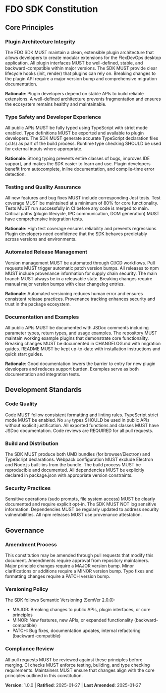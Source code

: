 # FDO SDK Constitution

## Core Principles

### Plugin Architecture Integrity

The FDO SDK MUST maintain a clean, extensible plugin architecture that allows developers to create modular extensions for the FlexDevOps desktop application. All plugin interfaces MUST be well-defined, stable, and backward-compatible within major versions. The SDK MUST provide clear lifecycle hooks (init, render) that plugins can rely on. Breaking changes to the plugin API require a major version bump and comprehensive migration documentation.

**Rationale**: Plugin developers depend on stable APIs to build reliable extensions. A well-defined architecture prevents fragmentation and ensures the ecosystem remains healthy and maintainable.

### Type Safety and Developer Experience

All public APIs MUST be fully typed using TypeScript with strict mode enabled. Type definitions MUST be exported and available to plugin developers. The SDK MUST generate accurate TypeScript declaration files (.d.ts) as part of the build process. Runtime type checking SHOULD be used for external inputs where appropriate.

**Rationale**: Strong typing prevents entire classes of bugs, improves IDE support, and makes the SDK easier to learn and use. Plugin developers benefit from autocomplete, inline documentation, and compile-time error detection.

### Testing and Quality Assurance

All new features and bug fixes MUST include corresponding Jest tests. Test coverage MUST be maintained at a minimum of 80% for core functionality. Tests MUST run successfully in CI before any code is merged to main. Critical paths (plugin lifecycle, IPC communication, DOM generation) MUST have comprehensive integration tests.

**Rationale**: High test coverage ensures reliability and prevents regressions. Plugin developers need confidence that the SDK behaves predictably across versions and environments.

### Automated Release Management

Version management MUST be automated through CI/CD workflows. Pull requests MUST trigger automatic patch version bumps. All releases to npm MUST include provenance information for supply chain security. The main branch MUST always be in a releasable state. Breaking changes require manual major version bumps with clear changelog entries.

**Rationale**: Automated versioning reduces human error and ensures consistent release practices. Provenance tracking enhances security and trust in the package ecosystem.

### Documentation and Examples

All public APIs MUST be documented with JSDoc comments including parameter types, return types, and usage examples. The repository MUST maintain working example plugins that demonstrate core functionality. Breaking changes MUST be documented in CHANGELOG.md with migration guides. README MUST be kept up-to-date with installation instructions and quick start guides.

**Rationale**: Good documentation lowers the barrier to entry for new plugin developers and reduces support burden. Examples serve as both documentation and integration tests.

## Development Standards

### Code Quality

Code MUST follow consistent formatting and linting rules. TypeScript strict mode MUST be enabled. No `any` types SHOULD be used in public APIs without explicit justification. All exported functions and classes MUST have JSDoc documentation. Code reviews are REQUIRED for all pull requests.

### Build and Distribution

The SDK MUST produce both UMD bundles (for browser/Electron) and TypeScript declarations. Webpack configuration MUST exclude Electron and Node.js built-ins from the bundle. The build process MUST be reproducible and documented. All dependencies MUST be explicitly declared in package.json with appropriate version constraints.

### Security Practices

Sensitive operations (sudo prompts, file system access) MUST be clearly documented and require explicit opt-in. The SDK MUST NOT log sensitive information. Dependencies MUST be regularly updated to address security vulnerabilities. All npm releases MUST use provenance attestation.

## Governance

### Amendment Process

This constitution may be amended through pull requests that modify this document. Amendments require approval from repository maintainers. Major principle changes require a MAJOR version bump. Minor clarifications or additions require a MINOR version bump. Typo fixes and formatting changes require a PATCH version bump.

### Versioning Policy

The SDK follows Semantic Versioning (SemVer 2.0.0):
- MAJOR: Breaking changes to public APIs, plugin interfaces, or core principles
- MINOR: New features, new APIs, or expanded functionality (backward-compatible)
- PATCH: Bug fixes, documentation updates, internal refactoring (backward-compatible)

### Compliance Review

All pull requests MUST be reviewed against these principles before merging. CI checks MUST enforce testing, building, and type checking requirements. Maintainers MUST ensure that changes align with the core principles outlined in this constitution.

**Version**: 1.0.0 | **Ratified**: 2025-01-27 | **Last Amended**: 2025-01-27

